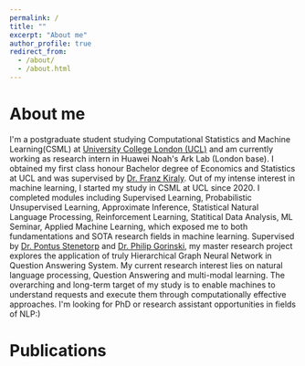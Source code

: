 ```yaml
---
permalink: /
title: ""
excerpt: "About me"
author_profile: true
redirect_from: 
  - /about/
  - /about.html
---
```


# About me
I'm a postgraduate student studying Computational Statistics and Machine Learning(CSML) at [University College London (UCL)](https://www.ucl.ac.uk/) and am currently working as research intern in Huawei Noah's Ark Lab (London base). I obtained my first class honour Bachelor degree of Economics and Statistics at UCL and was supervised by [Dr. Franz Kiraly](https://www.linkedin.com/in/franz-kir%C3%A1ly-10a1391ba/?originalSubdomain=uk). Out of my intense interest in machine learning, I started my study in CSML at UCL since 2020. I completed modules including Supervised Learning, Probabilistic Unsupervised Learning, Approximate Inference, Statistical Natural Language Processing, Reinforcement Learning, Statitical Data Analysis, ML Seminar, Applied Machine Learning, which exposed me to both fundamentations and SOTA research fields in machine learning. Supervised by [Dr. Pontus Stenetorp](https://pontus.stenetorp.se/) and [Dr. Philip Gorinski](https://www.linkedin.com/in/pjgorinski/?locale=en_US), my master research project explores the application of truly Hierarchical Graph Neural Network in Question Answering System. My current research interest lies on natural language processing, Question Answering and multi-modal learning. The overarching and long-term target of my study is to enable machines to understand requests and execute them through computationally effective approaches. I'm looking for PhD or research assistant opportunities in fields of NLP:)



<!-- ## News -->


# Publications
